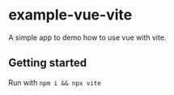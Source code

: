 # example-vue-vite
A simple app to demo how to use vue with vite.

## Getting started

Run with `npm i && npx vite`